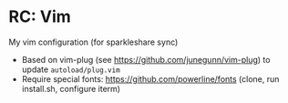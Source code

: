 # RC: Vim

My vim configuration (for sparkleshare sync)

- Based on vim-plug (see https://github.com/junegunn/vim-plug) to update `autoload/plug.vim`
- Require special fonts: https://github.com/powerline/fonts (clone, run install.sh, configure iterm)
